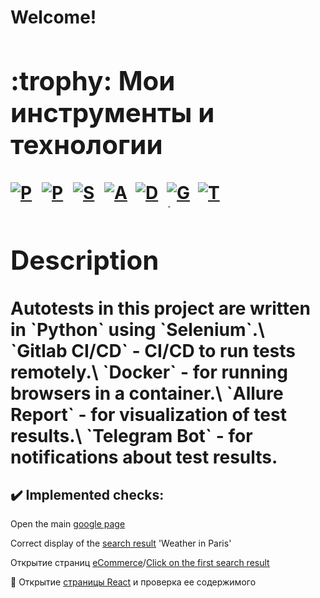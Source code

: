 <h1>Welcome!</br>
<a name="MyToolsAndTechnologies"><h2>:trophy: Мои инструменты и технологии</h2></a>
<div class="image-container"style="display:flex; flex-wrap:wrap">
  <a href="https://www.python.org/">
    <img style="max-width:40px; max-height:40px; margin-right:10px" src="D:\UISeleniumTests\UISeleniumTests\Design\Icons\python.png" alt="Python" class="project-image">
  </a>
  <a href="https://www.jetbrains.com/pycharm/">
    <img style="max-width:40px; max-height:40px; margin-right:10px" src="D:\UISeleniumTests\UISeleniumTests\Design\Icons\PyCharm.png" alt="PyCharm" class="project-image">
  </a>
  <a href="https://www.selenium.dev/">
    <img style="max-width:40px; max-height:40px; margin-right:10px" src="D:\UISeleniumTests\UISeleniumTests\Design\Icons\Selenium.png" alt="Selenium" class="project-image">
  </a>
  <a href="https://github.com/allure-framework">
    <img style="max-width:40px; max-height:40px; margin-right:10px" src="D:\UISeleniumTests\UISeleniumTests\Design\Icons\Allure.png" alt="Allure" class="project-image">
  </a>
  <a href="https://www.docker.com/">
    <img style="max-width:40px; max-height:40px; margin-right:10px" src="D:\UISeleniumTests\UISeleniumTests\Design\Icons\Docker.png" alt="Docker" class="project-image">
  </a>
  <a href="https://about.gitlab.com/">
    <img style="max-width:40px; max-height:40px; margin-right:10px" src="D:\UISeleniumTests\UISeleniumTests\Design\Icons\Gitlab.png" alt="GitLab" class="project-image">
  </a>
  <a href="https://web.telegram.org/k/">
    <img style="max-width:40px; max-height:40px; margin-right:10px" src="D:\UISeleniumTests\UISeleniumTests\Design\Icons\Telegram.png" alt="Telegram" class="project-image">
  </a>
</div>
<a name="Description"><h2>Description</h2></a>
Autotests in this project are written in `Python` using `Selenium`.\
`Gitlab CI/CD` - CI/CD to run tests remotely.\
`Docker` - for running browsers in a container.\
`Allure Report` - for visualization of test results.\
`Telegram Bot` - for notifications about test results.

<a name="ImplementedСhecks"><h2>:heavy_check_mark:  Implemented checks:</h2></a>

Open the main <a href = "https://www.google.com/">google page</br></a>

Correct display of the
<a href = "https://www.google.com/search?q=Weather+in+Paris&sca_esv=559361602&hl=en&sxsrf=AB5stBjLpIxQSV8xei5XMRL_rMQcuSyn5w%3A1692794506026&source=hp&ei=if7lZP64PJ2hkdUP166PsAI&iflsig=AD69kcEAAAAAZOYMmm99-32Aiq2260zSqnfvpREPaBaF&ved=0ahUKEwi-odT55vKAAxWdUKQEHVfXAyYQ4dUDCAs&uact=5&oq=Weather+in+Paris&gs_lp=Egdnd3Mtd2l6IhBXZWF0aGVyIGluIFBhcmlzMg0QLhjHARjRAxjqAhgnMgcQIxjqAhgnMgcQIxjqAhgnMgcQIxjqAhgnMgcQIxjqAhgnMgcQIxjqAhgnMgcQIxjqAhgnMgcQIxjqAhgnMgcQIxjqAhgnMgcQIxjqAhgnSO0JUIMCWIMCcAF4AJABAJgBAKABAKoBALgBA8gBAPgBAvgBAagCCg&sclient=gws-wiz">search result</a> 'Weather in Paris'
 </br>

Открытие страниц 
<a href = "https://astondevs.ru/industries/ecommerce">eCommerce</a>/<a href = "https://astondevs.ru/services/mobile-development">Click on the first search result</a>
</br>

🔎 Открытие <a href = "https://astondevs.ru/find-developers/react-js">страницы React</a> и проверка ее
содержимого
</br>